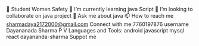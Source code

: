 🔭 Student Women Safety
🌱 I’m currently learning java Script
👯 I’m looking to collaborate on java project
💬 Ask me about java
📫 How to reach me sharmadaya2172000@gmail.com
Connect with me:7760197876
username Dayananada Sharma P V
Languages and Tools:
android
javascript
mysql
react
dayananda-sharma
Suppot me

<!--
**Dayananda-Sharma/Dayananda-Sharma** is a ✨ _special_ ✨ repository because its `README.md` (this file) appears on your GitHub profile.


-->
